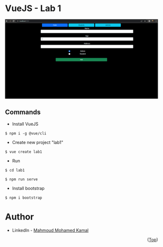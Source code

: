 # VueJS - Lab 1

![screen-gif](./Lab1.gif)

## Commands
- Install VueJS
```
$ npm i -g @vue/cli
```

- Create new project "lab1"
```
$ vue create lab1
```

- Run 
```
$ cd lab1
```
```
$ npm run serve
``` 

- Install bootstrap 
```
$ npm i bootstrap
```

# Author
* LinkedIn - [Mahmoud Mohamed Kamal](https://www.linkedin.com/in/mahmoudfierro98)

<p align="right">(<a href="#top">Top</a>)</p>
